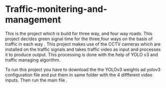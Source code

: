 # Traffic-monitering-and-management
This is the project which is build for three way, and four way roads.
This project decides green signal time for the three,four ways on the basis of traffic in each way .
This project makes use of the CCTV cameras which are installed on the traffic signals and takes traffic video as input and processes it to 
produce output.
This processing is done with the help of YOLO v3 and traffic managing algorithm.

To run this project you have to download the the YOLOv3 weights ad yolov3 configuration file and put them in same folder with the 4 diffferent video inputs.
Then run the main file .
